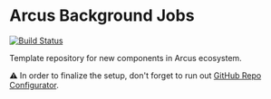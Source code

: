 # Arcus Background Jobs

[![Build Status](https://dev.azure.com/codit/Arcus/_apis/build/status/Commit%20builds/CI%20-%20Arcus.BackgroundJobs?branchName=master)](https://dev.azure.com/codit/Arcus/_build/latest?definitionId=794&branchName=master)

Template repository for new components in Arcus ecosystem.

:warning: In order to finalize the setup, don't forget to run out [GitHub Repo Configurator](https://github.com/arcus-azure/arcus/tree/master/tools/github-repo-configurator).

